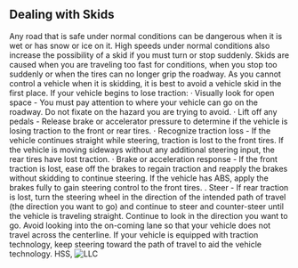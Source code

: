 ## Dealing with Skids
Any road that is safe under normal conditions can be dangerous when it is wet or has snow or ice on it. High speeds under normal conditions also increase the possibility of a skid if you must turn or stop suddenly. Skids are caused when you are traveling too fast for conditions, when you stop too suddenly or when the tires can no longer grip the roadway. As you cannot control a vehicle when it is skidding, it is best to avoid a vehicle skid in the first place. If your vehicle begins to lose traction:
· Visually look for open space - You must pay attention to where your vehicle can go on the roadway. Do not fixate on the hazard you are trying to avoid.
· Lift off any pedals - Release brake or accelerator pressure to determine if the vehicle is losing traction to the front or rear tires.
· Recognize traction loss - If the vehicle continues straight while steering, traction is lost to the front tires. If the vehicle is moving sideways without any additional steering input, the rear tires have lost traction.
· Brake or acceleration response - If the front traction is lost, ease off the brakes to regain traction and reapply the brakes without skidding to continue steering. If the vehicle has ABS, apply the brakes fully to gain steering control to the front tires.
. Steer - If rear traction is lost, turn the steering wheel in the direction of the intended path of travel (the direction you want to go) and continue to steer and counter-steer until the vehicle is traveling straight. Continue to look in the direction you want to go. Avoid looking into the on-coming lane so that your vehicle does not travel across the centerline. If your vehicle is equipped with traction technology, keep steering toward the path of travel to aid the vehicle technology. HSS,
![LLC]()